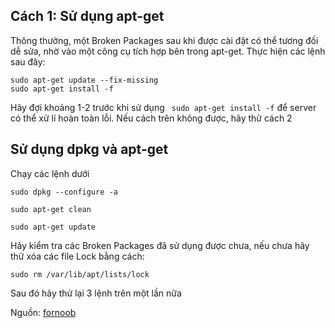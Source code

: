 ## Cách 1: Sử dụng apt-get
Thông thường, một Broken Packages sau khi được cài đặt có thể tương đối dễ sửa, nhờ vào một công cụ tích hợp bên trong apt-get. Thực hiện các lệnh sau đây:
```
sudo apt-get update --fix-missing
sudo apt-get install -f
```

Hãy đợi khoảng 1-2 trước khi sử dụng ` sudo apt-get install -f` để server có thể xử lí hoàn toàn lỗi. Nếu cách trên không được, hãy thử cách 2

## Sử dụng dpkg và apt-get
Chạy các lệnh dưới
 ```
 sudo dpkg --configure -a

sudo apt-get clean

sudo apt-get update
```
Hãy kiểm tra các Broken Packages đã sử dụng được chưa, nếu chưa hãy thử xóa các file Lock bằng cách:
```
sudo rm /var/lib/apt/lists/lock
```
Sau đó hãy thử lại 3 lệnh trên một lần nữa

Nguồn: [fornoob](https://fornoob.com)